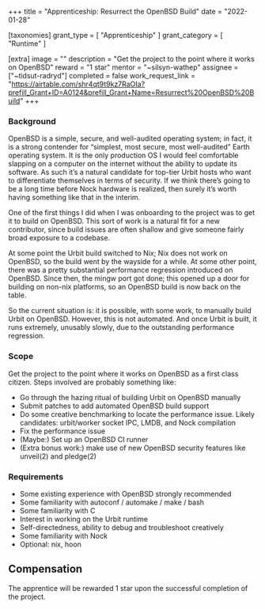 +++
title = "Apprenticeship: Resurrect the OpenBSD Build"
date = "2022-01-28"

[taxonomies]
grant_type = [ "Apprenticeship" ]
grant_category = [ "Runtime" ]

[extra]
image = ""
description = "Get the project to the point where it works on OpenBSD"
reward = "1 star"
mentor = "~silsyn-wathep"
assignee = ["~tidsut-radryd"]
completed = false
work_request_link = "https://airtable.com/shr4qt9t9kz7RaOIa?prefill_Grant+ID=A0124&prefill_Grant+Name=Resurrect%20OpenBSD%20Build"
+++

### Background

OpenBSD is a simple, secure, and well-audited operating system; in fact, it is a strong contender for “simplest, most secure, most well-audited” Earth operating system. It is the only production OS I would feel comfortable slapping on a computer on the internet without the ability to update its software. As such it’s a natural candidate for top-tier Urbit hosts who want to differentiate themselves in terms of security. If we think there’s going to be a long time before Nock hardware is realized, then surely it’s worth having something like that in the interim.

One of the first things I did when I was onboarding to the project was to get it to build on OpenBSD. This sort of work is a natural fit for a new contributor, since build issues are often shallow and give someone fairly broad exposure to a codebase.

At some point the Urbit build switched to Nix; Nix does not work on OpenBSD, so the build went by the wayside for a while. At some other point, there was a pretty substantial performance regression introduced on OpenBSD. Since then, the mingw port got done; this opened up a door for building on non-nix platforms, so an OpenBSD build is now back on the table.

So the current situation is: it is possible, with some work, to manually build Urbit on OpenBSD. However, this is not automated. And once Urbit is built, it runs extremely, unusably slowly, due to the outstanding performance regression.

### Scope

Get the project to the point where it works on OpenBSD as a first class citizen. Steps involved are probably something like:

- Go through the hazing ritual of building Urbit on OpenBSD manually
- Submit patches to add automated OpenBSD build support
- Do some creative benchmarking to locate the performance issue. Likely candidates: urbit/worker socket IPC, LMDB, and Nock compilation
- Fix the performance issue
- (Maybe:) Set up an OpenBSD CI runner
- (Extra bonus work:) make use of new OpenBSD security features like unveil(2) and pledge(2)

### Requirements

- Some existing experience with OpenBSD strongly recommended
- Some familiarity with autoconf / automake / make / bash
- Some familiarity with C
- Interest in working on the Urbit runtime
- Self-directedness, ability to debug and troubleshoot creatively
- Some familiarity with Nock
- Optional: nix, hoon

## Compensation

The apprentice will be rewarded 1 star upon the successful completion of the project.
